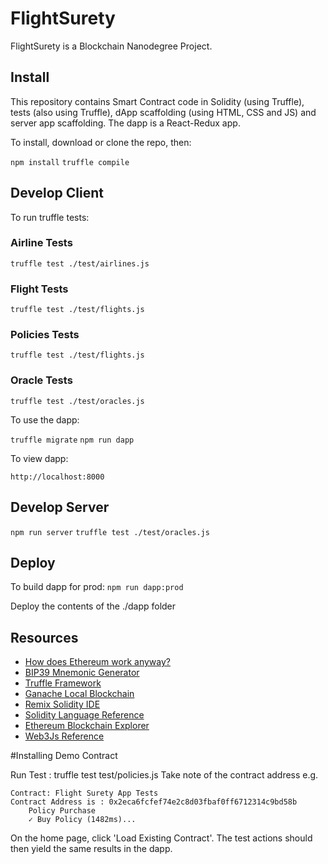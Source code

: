 # FlightSurety

FlightSurety is a Blockchain Nanodegree Project.

## Install

This repository contains Smart Contract code in Solidity (using Truffle), tests (also using Truffle), dApp scaffolding (using HTML, CSS and JS) and server app scaffolding.
The dapp is a React-Redux app.

To install, download or clone the repo, then:

`npm install`
`truffle compile`

## Develop Client

To run truffle tests:

### Airline Tests
`truffle test ./test/airlines.js`

### Flight Tests
`truffle test ./test/flights.js`

### Policies Tests
`truffle test ./test/flights.js`

### Oracle Tests
`truffle test ./test/oracles.js`

To use the dapp:

`truffle migrate`
`npm run dapp`

To view dapp:

`http://localhost:8000`

## Develop Server

`npm run server`
`truffle test ./test/oracles.js`

## Deploy

To build dapp for prod:
`npm run dapp:prod`

Deploy the contents of the ./dapp folder


## Resources

* [How does Ethereum work anyway?](https://medium.com/@preethikasireddy/how-does-ethereum-work-anyway-22d1df506369)
* [BIP39 Mnemonic Generator](https://iancoleman.io/bip39/)
* [Truffle Framework](http://truffleframework.com/)
* [Ganache Local Blockchain](http://truffleframework.com/ganache/)
* [Remix Solidity IDE](https://remix.ethereum.org/)
* [Solidity Language Reference](http://solidity.readthedocs.io/en/v0.4.24/)
* [Ethereum Blockchain Explorer](https://etherscan.io/)
* [Web3Js Reference](https://github.com/ethereum/wiki/wiki/JavaScript-API)



#Installing Demo Contract

Run Test : truffle test test/policies.js
Take note of the contract address e.g.

    Contract: Flight Surety App Tests
    Contract Address is : 0x2eca6fcfef74e2c8d03fbaf0ff6712314c9bd58b
        Policy Purchase
        ✓ Buy Policy (1482ms)...

On the home page, click 'Load Existing Contract'. The test actions should then yield the same results in the dapp.
